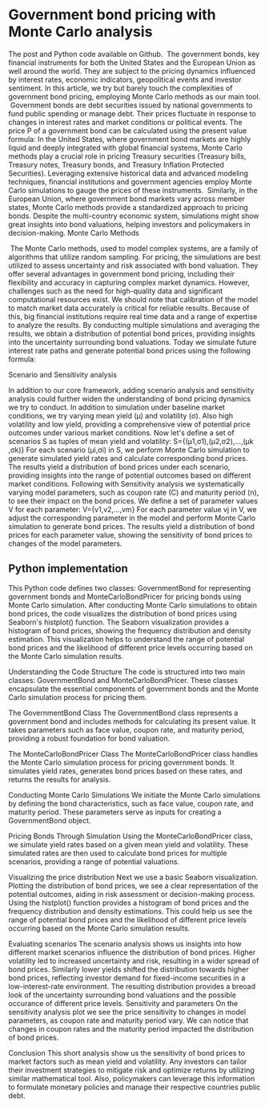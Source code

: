 # Government bond pricing with Monte Carlo analysis

The post and Python code available on Github.
 The government bonds, key financial instruments for both the United States and the European Union as well around the world. They are subject to the pricing dynamics influenced by interest rates, economic indicators, geopolitical events and investor sentiment. In this article, we try but barely touch the complexities of government bond pricing, employing Monte Carlo methods as our main tool.
 Government bonds are debt securities issued by national governments to fund public spending or manage debt. Their prices fluctuate in response to changes in interest rates and market conditions or political events. The price P of a government bond can be calculated using the present value formula:
In the United States, where government bond markets are highly liquid and deeply integrated with global financial systems, Monte Carlo methods play a crucial role in pricing Treasury securities (Treasury bills, Treasury notes, Treasury bonds, and Treasury Inflation Protected Securities). Leveraging extensive historical data and advanced modeling techniques, financial institutions and government agencies employ Monte Carlo simulations to gauge the prices of these instruments.
 Similarly, in the European Union, where government bond markets vary across member states, Monte Carlo methods provide a standardized approach to pricing bonds. Despite the multi-country economic system, simulations might show great insights into bond valuations, helping investors and policymakers in decision-making.
Monte Carlo Methods

 The Monte Carlo methods, used to model complex systems, are a family of algorithms that utilize random sampling. For pricing, the simulations are best utilized to assess uncertainty and risk associated with bond valuation. They offer several advantages in government bond pricing, including their flexibility and accuracy in capturing complex market dynamics. However, challenges such as the need for high-quality data and significant computational resources exist. We should note that calibration of the model to match market data accurately is critical for reliable results. Because of this, big financial institutions require real time data and a range of expertise to analyze the results. By conducting multiple simulations and averaging the results, we obtain a distribution of potential bond prices, providing insights into the uncertainty surrounding bond valuations.
Today we simulate future interest rate paths and generate potential bond prices using the following formula:

Scenario and Sensitivity analysis

 In addition to our core framework, adding scenario analysis and sensitivity analysis could further widen the understanding of bond pricing dynamics we try to conduct. In addition to simulation under baseline market conditions, we try varying mean yield (μ) and volatility (σ). Also high volatility and low yield, providing a comprehensive view of potential price outcomes under various market conditions. Now let's define a set of scenarios S as tuples of mean yield and volatility:
S={(μ1​,σ1​),(μ2​,σ2​),…,(μk​,σk​)}
For each scenario (μi​,σi​) in S, we perform Monte Carlo simulation to generate simulated yield rates and calculate corresponding bond prices. The results yield a distribution of bond prices under each scenario, providing insights into the range of potential outcomes based on different market conditions.
Following with Sensitivity analysis we systematically varying model parameters, such as coupon rate (C) and maturity period (n), to see their impact on the bond prices. We define a set of parameter values V for each parameter:
V={v1​,v2​,…,vm​}
For each parameter value vj​ in V, we adjust the corresponding parameter in the model and perform Monte Carlo simulation to generate bond prices. The results yield a distribution of bond prices for each parameter value, showing the sensitivity of bond prices to changes of the model parameters.

## Python implementation

This Python code defines two classes: GovernmentBond for representing government bonds and MonteCarloBondPricer for pricing bonds using Monte Carlo simulation.
After conducting Monte Carlo simulations to obtain bond prices, the code visualizes the distribution of bond prices using Seaborn's histplot() function.
The Seaborn visualization provides a histogram of bond prices, showing the frequency distribution and density estimation.
This visualization helps to understand the range of potential bond prices and the likelihood of different price levels occurring based on the Monte Carlo simulation results.

Understanding the Code Structure
The code is structured into two main classes: GovernmentBond and MonteCarloBondPricer. These classes encapsulate the essential components of government bonds and the Monte Carlo simulation process for pricing them.

The GovernmentBond Class
The GovernmentBond class represents a government bond and includes methods for calculating its present value. It takes parameters such as face value, coupon rate, and maturity period, providing a robust foundation for bond valuation.

The MonteCarloBondPricer Class
The MonteCarloBondPricer class handles the Monte Carlo simulation process for pricing government bonds. It simulates yield rates, generates bond prices based on these rates, and returns the results for analysis.

Conducting Monte Carlo Simulations
We initiate the Monte Carlo simulations by defining the bond characteristics, such as face value, coupon rate, and maturity period. These parameters serve as inputs for creating a GovernmentBond object.

Pricing Bonds Through Simulation
Using the MonteCarloBondPricer class, we simulate yield rates based on a given mean yield and volatility. These simulated rates are then used to calculate bond prices for multiple scenarios, providing a range of potential valuations.

Visualizing the price distribution
Next we use a basic Seaborn visualization. Plotting the distribution of bond prices, we see a clear representation of the potential outcomes, aiding in risk assessment or decision-making process. Using the histplot() function provides a histogram of bond prices and the frequency distribution and density estimations. This could help us see the range of potential bond prices and the likelihood of different price levels occurring based on the Monte Carlo simulation results.

Evaluating scenarios
The scenario analysis shows us insights into how different market scenarios influence the distribution of bond prices. Higher volatility led to increased uncertainty and risk, resulting in a wider spread of bond prices. Similarly lower yields shifted the distribution towards higher bond prices, reflecting investor demand for fixed-income securities in a low-interest-rate environment. The resulting distribution provides a breoad look of the uncertainty surrounding bond valuations and the possible occurance of different price levels.
Sensitivity and parameters
On the sensitivity analysis plot we see the price sensitivity to changes in model parameters, as coupon rate and maturity period vary. We can notice that changes in coupon rates and the maturity period impacted the distribution of bond prices.

Conclusion
This short analysis show us the sensitivity of bond prices to market factors such as mean yield and volatility. Any investors can tailor their investment strategies to mitigate risk and optimize returns by utilizing similar mathematical tool. Also, policymakers can leverage this information to formulate monetary policies and manage their respective countries public debt.
